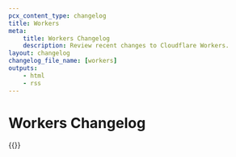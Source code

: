 ```yaml
---
pcx_content_type: changelog
title: Workers
meta:
    title: Workers Changelog
    description: Review recent changes to Cloudflare Workers.
layout: changelog
changelog_file_name: [workers]
outputs:
    - html
    - rss
---
```


# Workers Changelog

<!-- Actual content lives in /data/changelogs/workers.yaml. Update the file there for new entries to appear here. For more details, refer to https://developers.cloudflare.com/style-guide/documentation-content-strategy/content-types/changelog/#yaml-file -->

{{<product-changelog>}}